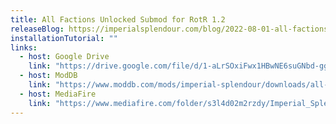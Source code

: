 ```yaml
---
title: All Factions Unlocked Submod for RotR 1.2
releaseBlog: https://imperialsplendour.com/blog/2022-08-01-all-factions-unlocked-submod-for-rotr-12
installationTutorial: ""
links:
  - host: Google Drive
    link: "https://drive.google.com/file/d/1-aLrSOxiFwx1HBwNE6suGNbd-gg_XTNI/view?usp=sharing"
  - host: ModDB
    link: "https://www.moddb.com/mods/imperial-splendour/downloads/all-factions-unlocked-submod-for-rotr-12"
  - host: MediaFire
    link: "https://www.mediafire.com/folder/s3l4d02m2rzdy/Imperial_Splendour_-_Rise_of_the_Republic_v_1.2"
---
```

